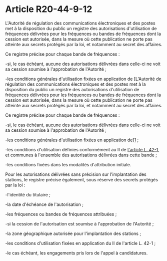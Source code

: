 # Article R20-44-9-12

L'Autorité de régulation des communications électroniques et des postes met à la disposition du public un registre des autorisations d'utilisation de fréquences délivrées pour les fréquences ou bandes de fréquences dont la cession est autorisée, dans la mesure où cette publication ne porte pas atteinte aux secrets protégés par la loi, et notamment au secret des affaires. 

Ce registre précise pour chaque bande de fréquences :

-si, le cas échéant, aucune des autorisations délivrées dans celle-ci ne voit sa cession soumise à l'approbation de l'Autorité ;

-les conditions générales d'utilisation fixées en application de [L'Autorité de régulation des communications électroniques et des postes met à la disposition du public un registre des autorisations d'utilisation de fréquences délivrées pour les fréquences ou bandes de fréquences dont la cession est autorisée, dans la mesure où cette publication ne porte pas atteinte aux secrets protégés par la loi, et notamment au secret des affaires. 

Ce registre précise pour chaque bande de fréquences :

-si, le cas échéant, aucune des autorisations délivrées dans celle-ci ne voit sa cession soumise à l'approbation de l'Autorité ;

-les conditions générales d'utilisation fixées en application de][1] ;

-les conditions d'utilisation définies conformément au II de [l'article L. 42-1][2], et communes à l'ensemble des autorisations délivrées dans cette bande ;

-les conditions fixées dans les modalités d'attribution initiale. 

Pour les autorisations délivrées sans précision sur l'implantation des stations, le registre précise également, sous réserve des secrets protégés par la loi :

-l'identité du titulaire ;

-la date d'échéance de l'autorisation ;

-les fréquences ou bandes de fréquences attribuées ;

-si la cession de l'autorisation est soumise à l'approbation de l'Autorité ;

-la zone géographique autorisée pour l'implantation des stations ;

-les conditions d'utilisation fixées en application du II de l'article L. 42-1 ;

-le cas échéant, les engagements pris lors de l'appel à candidatures.

 [1]: /affichCodeArticle.do?cidTexte=LEGITEXT000006070987&idArticle=LEGIARTI000006465449&dateTexte=&categorieLien=cid
 [2]: /affichCodeArticle.do?cidTexte=LEGITEXT000006070987&idArticle=LEGIARTI000006465939&dateTexte=&categorieLien=cid